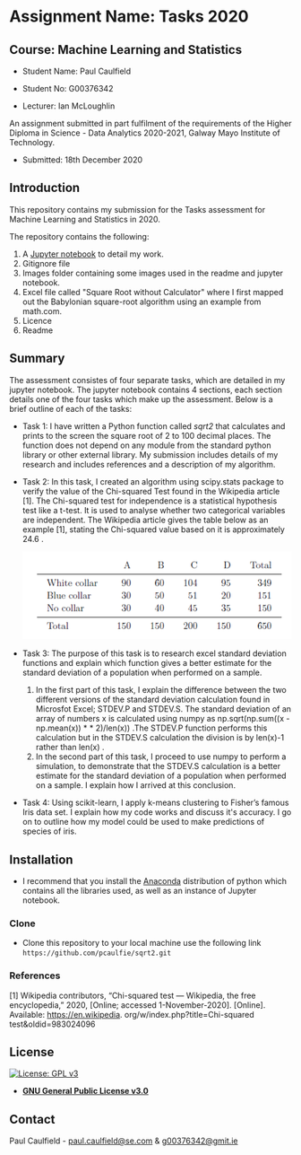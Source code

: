 # Assignment Name: Tasks 2020 
## Course: Machine Learning and Statistics

* Student Name: Paul Caulfield
* Student No: G00376342

* Lecturer: Ian McLoughlin

An assignment submitted in part fulfilment of the requirements of the Higher Diploma in Science - Data Analytics 2020-2021, Galway Mayo Institute of Technology.
  * Submitted: 18th December 2020


## Introduction
This repository contains my submission for the Tasks assessment for Machine Learning and Statistics in 2020.

The repository contains the following:

1. A [Jupyter notebook](https://github.com/pcaulfie/sqrt2/blob/main/Tasks2020.ipynb) to detail my work.
1. Gitignore file
1. Images folder containing some images used in the readme and jupyter notebook.
1. Excel file called "Square Root without Calculator" where I first mapped out the Babylonian square-root algorithm using an example from math.com.
1. Licence
1. Readme

## Summary
The assessment consistes of four separate tasks, which are detailed in my jupyter notebook. The jupyter notebook contains 4 sections, each section details one of the four tasks which make up the assessment. Below is a brief outline of each of the tasks:

* Task 1: I have written a Python function called *sqrt2* that calculates and prints to the screen the square root of 2 to 100 decimal places. The function does not depend on any module from the standard python library or other external library. My submission includes details of my research and includes references and a description of my algorithm.

* Task 2: In this task, I created an algorithm using scipy.stats package to verify the value of the Chi-squared Test found in the Wikipedia article [1]. The Chi-squared test for independence is a statistical hypothesis test like a t-test. It is used to analyse whether two categorical variables are independent. The Wikipedia article gives the table below as an example [1], stating the Chi-squared value based on it is approximately 24.6 . 

  ![Wiki table](https://github.com/pcaulfie/sqrt2/blob/main/images/table.PNG)


* Task 3: The purpose of this task is to research excel standard deviation functions and explain which function gives a better estimate for the standard
deviation of a population when performed on a sample.
  1. In the first part of this task, I explain the difference between the two different versions of the standard deviation calculation found in Microsfot Excel; STDEV.P and STDEV.S. The standard deviation of an array of numbers x is calculated using numpy as np.sqrt(np.sum((x - np.mean(x)) * * 2)/len(x)) .The STDEV.P function performs this
calculation but in the STDEV.S calculation the division is by len(x)-1 rather than len(x) . 
  1. In the second part of this task, I proceed to use numpy to perform a simulation, to demonstrate that the STDEV.S calculation is a better estimate for the standard
deviation of a population when performed on a sample. I explain how I arrived at this conclusion.

* Task 4: Using scikit-learn, I apply k-means clustering to Fisher’s famous Iris data set. I explain how my code works and discuss it's accuracy. I go on to outline how my model could be used to make predictions of species of iris.

## Installation

- I recommend that you install the [Anaconda](https://www.anaconda.com/distribution/) distribution of python which contains all the libraries used, as well as an instance of Jupyter notebook.

### Clone

- Clone this repository to your local machine use the following link `https://github.com/pcaulfie/sqrt2.git`

### References
[1] Wikipedia contributors, “Chi-squared test — Wikipedia, the free encyclopedia,”
2020, [Online; accessed 1-November-2020]. [Online]. Available: https://en.wikipedia.
org/w/index.php?title=Chi-squared test&oldid=983024096


## License

[![License: GPL v3](https://img.shields.io/badge/License-GPLv3-blue.svg)](https://www.gnu.org/licenses/gpl-3.0)
- **[GNU General Public License v3.0](https://www.gnu.org/licenses/gpl-3.0.en.html)**

## Contact

Paul Caulfield -  paul.caulfield@se.com & g00376342@gmit.ie


